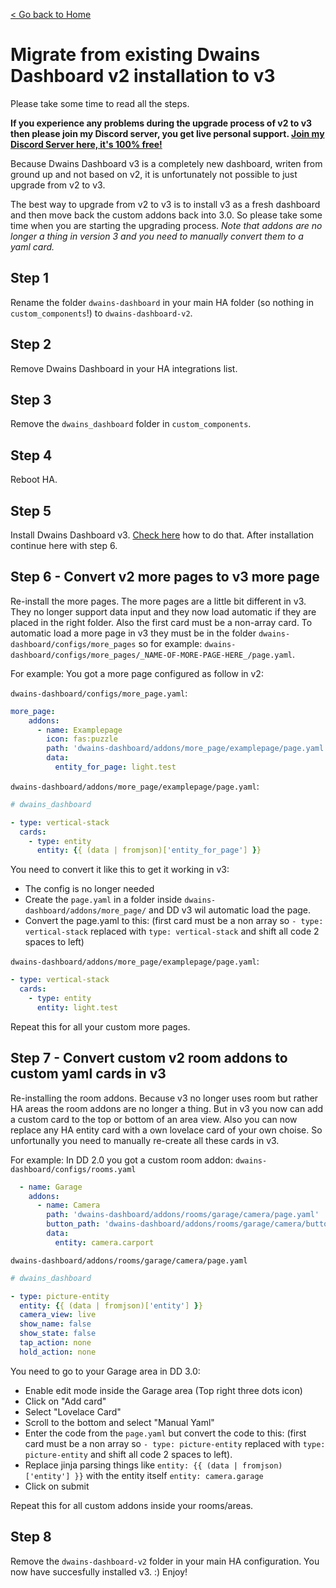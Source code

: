 [< Go back to Home](../index.md)

# Migrate from existing Dwains Dashboard v2 installation to v3

Please take some time to read all the steps. 

**If you experience any problems during the upgrade process of v2 to v3 then please join my Discord server, you get live personal support. [Join my Discord Server here, it's 100% free!](https://discord.gg/7yt64uX)**

Because Dwains Dashboard v3 is a completely new dashboard, writen from ground up and not based on v2, it is unfortunately not possible to just upgrade from v2 to v3.

The best way to upgrade from v2 to v3 is to install v3 as a fresh dashboard and then move back the custom addons back into 3.0. So please take some time when you are starting the upgrading process. *Note that addons are no longer a thing in version 3 and you need to manually convert them to a yaml card.*

## Step 1 
Rename the folder `dwains-dashboard` in your main HA folder (so nothing in `custom_components`!) to `dwains-dashboard-v2`.

## Step 2
Remove Dwains Dashboard in your HA integrations list.

## Step 3
Remove the `dwains_dashboard` folder in `custom_components`.

## Step 4
Reboot HA.

## Step 5 
Install Dwains Dashboard v3. [Check here](installation.md) how to do that. After installation continue here with step 6.

## Step 6 - Convert v2 more pages to v3 more page
Re-install the more pages. The more pages are a little bit different in v3. They no longer support data input and they now load automatic if they are placed in the right folder. Also the first card must be a non-array card.
To automatic load a more page in v3 they must be in the folder `dwains-dashboard/configs/more_pages` so for example: `dwains-dashboard/configs/more_pages/_NAME-OF-MORE-PAGE-HERE_/page.yaml`.

For example: You got a more page configured as follow in v2:

`dwains-dashboard/configs/more_page.yaml`:
```yaml
more_page:
    addons:
      - name: Examplepage
        icon: fas:puzzle
        path: 'dwains-dashboard/addons/more_page/examplepage/page.yaml'
        data:
          entity_for_page: light.test
```

`dwains-dashboard/addons/more_page/examplepage/page.yaml`:
```yaml
# dwains_dashboard

- type: vertical-stack
  cards:
    - type: entity
      entity: {{ (data | fromjson)['entity_for_page'] }}
```

You need to convert it like this to get it working in v3:

- The config is no longer needed
- Create the `page.yaml` in a folder inside `dwains-dashboard/addons/more_page/` and DD v3 wil automatic load the page.
- Convert the page.yaml to this: (first card must be a non array so `- type: vertical-stack` replaced with `type: vertical-stack` and shift all code 2 spaces to left)

`dwains-dashboard/addons/more_page/examplepage/page.yaml`:
```yaml
- type: vertical-stack
  cards:
    - type: entity
      entity: light.test
```

Repeat this for all your custom more pages.


## Step 7 - Convert custom v2 room addons to custom yaml cards in v3
Re-installing the room addons. Because v3 no longer uses room but rather HA areas the room addons are no longer a thing. But in v3 you now can add a custom card to the top or bottom of an area view. Also you can now replace any HA entity card with a own lovelace card of your own choise. So unfortunally you need to manually re-create all these cards in v3. 

For example: In DD 2.0 you got a custom room addon:
`dwains-dashboard/configs/rooms.yaml`
```yaml
  - name: Garage
    addons:
      - name: Camera
        path: 'dwains-dashboard/addons/rooms/garage/camera/page.yaml'
        button_path: 'dwains-dashboard/addons/rooms/garage/camera/button.yaml'
        data:
          entity: camera.carport
```

`dwains-dashboard/addons/rooms/garage/camera/page.yaml`
```yaml
# dwains_dashboard

- type: picture-entity
  entity: {{ (data | fromjson)['entity'] }}
  camera_view: live
  show_name: false
  show_state: false
  tap_action: none
  hold_action: none
```

You need to go to your Garage area in DD 3.0:
- Enable edit mode inside the Garage area (Top right three dots icon)
- Click on "Add card"
- Select "Lovelace Card"
- Scroll to the bottom and select "Manual Yaml"
- Enter the code from the `page.yaml` but convert the code to this: (first card must be a non array so `- type: picture-entity` replaced with `type: picture-entity` and shift all code 2 spaces to left). 
- Replace jinja parsing things like `entity: {{ (data | fromjson)['entity'] }}` with the entity itself `entity: camera.garage`
- Click on submit

Repeat this for all custom addons inside your rooms/areas.


## Step 8
Remove the `dwains-dashboard-v2` folder in your main HA configuration.
You now have succesfully installed v3. :) Enjoy!
